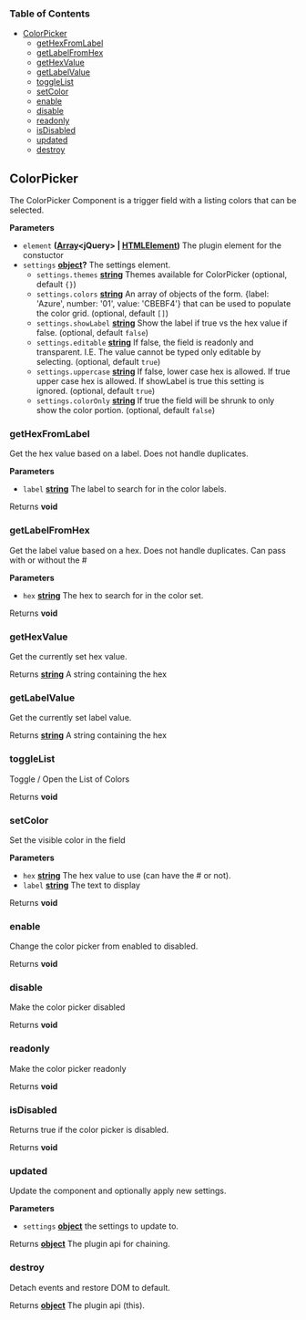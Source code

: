 <!-- Generated by documentation.js. Update this documentation by updating the source code. -->

### Table of Contents

-   [ColorPicker][1]
    -   [getHexFromLabel][2]
    -   [getLabelFromHex][3]
    -   [getHexValue][4]
    -   [getLabelValue][5]
    -   [toggleList][6]
    -   [setColor][7]
    -   [enable][8]
    -   [disable][9]
    -   [readonly][10]
    -   [isDisabled][11]
    -   [updated][12]
    -   [destroy][13]

## ColorPicker

The ColorPicker Component is a trigger field with a listing colors that can be selected.

**Parameters**

-   `element` **([Array][14]&lt;jQuery> | [HTMLElement][15])** The plugin element for the constuctor
-   `settings` **[object][16]?** The settings element.
    -   `settings.themes` **[string][17]** Themes available for ColorPicker (optional, default `{}`)
    -   `settings.colors` **[string][17]** An array of objects of the form. {label: 'Azure', number: '01', value: 'CBEBF4'}
        that can be used to populate the color grid. (optional, default `[]`)
    -   `settings.showLabel` **[string][17]** Show the label if true vs the hex value if false. (optional, default `false`)
    -   `settings.editable` **[string][17]** If false, the field is readonly and transparent. I.E. The value
        cannot be typed only editable by selecting. (optional, default `true`)
    -   `settings.uppercase` **[string][17]** If false, lower case hex is allowed. If true upper case hex is allowed.
        If showLabel is true this setting is ignored. (optional, default `true`)
    -   `settings.colorOnly` **[string][17]** If true the field will be shrunk to only show the color portion. (optional, default `false`)

### getHexFromLabel

Get the hex value based on a label. Does not handle duplicates.

**Parameters**

-   `label` **[string][17]** The label to search for in the color labels.

Returns **void** 

### getLabelFromHex

Get the label value based on a hex. Does not handle duplicates.
Can pass with or without the #

**Parameters**

-   `hex` **[string][17]** The hex to search for in the color set.

Returns **void** 

### getHexValue

Get the currently set hex value.

Returns **[string][17]** A string containing the hex

### getLabelValue

Get the currently set label value.

Returns **[string][17]** A string containing the hex

### toggleList

Toggle / Open the List of Colors

Returns **void** 

### setColor

Set the visible color in the field

**Parameters**

-   `hex` **[string][17]** The hex value to use (can have the # or not).
-   `label` **[string][17]** The text to display

Returns **void** 

### enable

Change the color picker from enabled to disabled.

Returns **void** 

### disable

Make the color picker disabled

Returns **void** 

### readonly

Make the color picker readonly

Returns **void** 

### isDisabled

Returns true if the color picker is disabled.

Returns **void** 

### updated

Update the component and optionally apply new settings.

**Parameters**

-   `settings` **[object][16]** the settings to update to.

Returns **[object][16]** The plugin api for chaining.

### destroy

Detach events and restore DOM to default.

Returns **[object][16]** The plugin api (this).

[1]: #colorpicker

[2]: #gethexfromlabel

[3]: #getlabelfromhex

[4]: #gethexvalue

[5]: #getlabelvalue

[6]: #togglelist

[7]: #setcolor

[8]: #enable

[9]: #disable

[10]: #readonly

[11]: #isdisabled

[12]: #updated

[13]: #destroy

[14]: https://developer.mozilla.org/docs/Web/JavaScript/Reference/Global_Objects/Array

[15]: https://developer.mozilla.org/docs/Web/HTML/Element

[16]: https://developer.mozilla.org/docs/Web/JavaScript/Reference/Global_Objects/Object

[17]: https://developer.mozilla.org/docs/Web/JavaScript/Reference/Global_Objects/String
